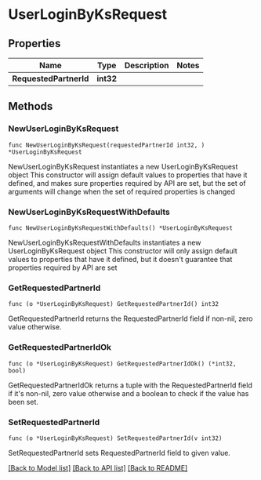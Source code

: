 # UserLoginByKsRequest

## Properties

Name | Type | Description | Notes
------------ | ------------- | ------------- | -------------
**RequestedPartnerId** | **int32** |  | 

## Methods

### NewUserLoginByKsRequest

`func NewUserLoginByKsRequest(requestedPartnerId int32, ) *UserLoginByKsRequest`

NewUserLoginByKsRequest instantiates a new UserLoginByKsRequest object
This constructor will assign default values to properties that have it defined,
and makes sure properties required by API are set, but the set of arguments
will change when the set of required properties is changed

### NewUserLoginByKsRequestWithDefaults

`func NewUserLoginByKsRequestWithDefaults() *UserLoginByKsRequest`

NewUserLoginByKsRequestWithDefaults instantiates a new UserLoginByKsRequest object
This constructor will only assign default values to properties that have it defined,
but it doesn't guarantee that properties required by API are set

### GetRequestedPartnerId

`func (o *UserLoginByKsRequest) GetRequestedPartnerId() int32`

GetRequestedPartnerId returns the RequestedPartnerId field if non-nil, zero value otherwise.

### GetRequestedPartnerIdOk

`func (o *UserLoginByKsRequest) GetRequestedPartnerIdOk() (*int32, bool)`

GetRequestedPartnerIdOk returns a tuple with the RequestedPartnerId field if it's non-nil, zero value otherwise
and a boolean to check if the value has been set.

### SetRequestedPartnerId

`func (o *UserLoginByKsRequest) SetRequestedPartnerId(v int32)`

SetRequestedPartnerId sets RequestedPartnerId field to given value.



[[Back to Model list]](../README.md#documentation-for-models) [[Back to API list]](../README.md#documentation-for-api-endpoints) [[Back to README]](../README.md)


